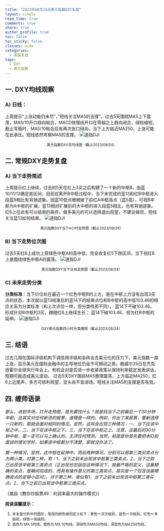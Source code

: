 ```yaml
---
title: "2023年08月24日美元指数DXY复盘"
layout: single
read_time: true
comments: true
share: true
author_profile: true
toc: false
toc_sticky: false
classes: wide
categories:
  - 美股复盘
tags:
  - DXY
  - 美元指数
---
```

## 一. DXY均线观察
### A) 日线：
上周提示”上涨动能仍未尽”，”短线关注MA5的支撑”。过去5天围绕MA5上下震荡，MA5/10开口趋向粘合，MACD快慢线开口在零轴之上趋向闭合，绿柱缩短。截止写稿时，MA5/10粘合后有再次张口倾向，当下上方临近MA250，上涨可能在此承压。短线依然考察MA5的支撑。
 ![道指DJI](https://image.olim.cc/2023-08-24-DXY-day.png)
<small><center>美元指数DXY日均线图（截止2023/08/24）</center></small>
## 二. 常规DXY走势复盘
### A) 当下走势简述
上周提示红上继续，过去的5天在红上3买之后构建了一个新的中枢B，由蓝10/11/12确定其区间，目前在离开B中枢过程中，当下未完成的蓝13和红B中枢进入段蓝9相比有背驰迹象。因蓝10低点微微破了前红A中枢高点（蓝5高），可视B中枢为A中枢的扩展，蓝13相对扩展后的大中枢的进入段蓝5相比，也有背驰迹象。红6上在此有可以结束的条件，做多美元的可以选择退出观望，不建议做空。短线关注蓝13如何结束。
 ![道指DJI](https://image.olim.cc/2023-08-24-DXY-hour.png)
<small><center>美元指数DXY当下4小时走势图（截止2023/08/24）</center></small>
### B) 当下走势位次图
过去5天红6上成功上穿绿色中枢A的高中低，完全收复红5下跌区间，当下视红6上是围绕绿色中枢A的震荡。
 ![道指DJI](https://image.olim.cc/2023-08-24-DXY-day-1.png)
<small><center>美元指数DXY当下日线走势图（截止2023/08/24）</center></small>
### C) 未来走势分类
**分类标准**：当下价位处在最近一个红色中枢B的上方，是在中枢上方没有出现3买点的状态，本次就以蓝13结束后的蓝14下的结束点位和B中枢的高中低103.46的相应关系为分类标准（和上次点位一样，但分类性质不同）。
蓝14下不破103.46，形成针对B中枢的3买，跟随红6上继续生长；
蓝14下破103.46，视为红B中枢的延伸。
 ![道指DJI](https://image.olim.cc/2023-08-24-DXY-hour-fl.png)
<small><center>DXY美元指数四小时分类缠图（截止2023/08/24）</center></small>
## 三. 结语
过去几周在国际评级机构下调信用评级和金砖会去美元化的压力下，美元指数一路上涨，显示美元在国际金融中的主导地位仍呈不可撼动之势。鲍威尔25日在杰克逊霍尔全球央行年会上，有机会对是否进一步收紧政策以保持利率稳定发表讲话，短期可能造成美元波动。
过去5天DXY围绕MA5整理震荡，上方临近MA250，红6上近尾声，多方可锁利观望，空头尚不宜进场。短线关注MA5的支撑是否有效。
## 四. 缠师语录
*那么，进到市场，打开走势图，首先要找什么？就是找当下之前最后一个30分钟中枢。这其实对任何新进的股票，道理是一样的。例如，你出了某股票，重新选择一只新的，那就会面对相同的情况。显然，这将会出现三种情况：一、当下在该中枢之中。二、当下在该中枢之下。三、当下在该中枢之上。注意，这最后的30分钟中枢，是一定可以马上确认的，无须任何预测，当然，前提是你首先要把本ID前面说的理论学好，如果连中枢都分不清楚，那就没办法了。*

*第一种情况，显然，这中枢在延伸中，而后两种情况，分别可以用第三类买卖点分为两小类。对第二种，有：1、当下之前未出现该中枢第三类卖点。2、当下之前已出现该中枢第三类卖点（正出现也包括在这种情况下，按最严格的定义，这最精确的卖点，是瞬间完成的，而具有操作意义的第三类卖点，其实是一个包含该最精确卖点的足够小区间）。对于第三种，类似有1、当下之前未出现该中枢第三类买点。2、当下之前已出现该中枢第三类买点。*

（摘自《教你炒股票49：利润率最大的操作模式》）


**阅读温馨提示：** 
1. <small>本复盘分析中的图形，笔段的颜色级别定义如下：黄色＝次次级别，蓝色＝次级别，红色＝本级别，绿色＝高级别。</small> 
2. <small>蓝色为 MA 5均线，橙色为 MA 10均线，深绿色为MA50均线，深蓝色为MA250均线。</small> 

